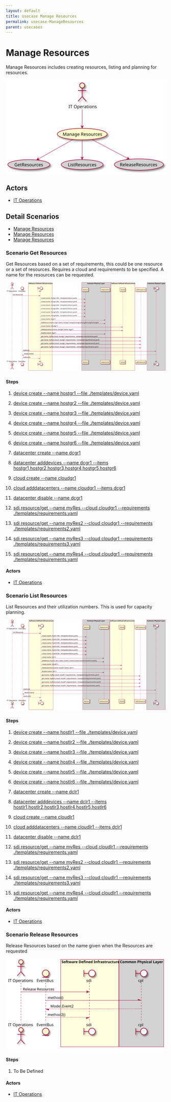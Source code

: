 ```yaml
---
layout: default
title: Usecase Manage Resources
permalink: usecase-ManageResources
parent: usecases
---
```


# Manage Resources

Manage Resources includes creating resources, listing and planning for resources.

![Activities Diagram](./activities.svg)

## Actors

* [IT Operations](actor-itops)


## Detail Scenarios

* [Manage Resources](#scenario-GetResources)
* [Manage Resources](#scenario-ListResources)
* [Manage Resources](#scenario-ReleaseResources)

  
### Scenario Get Resources

Get Resources based on a set of requirements, this could be one resource or a set of resources. Requires a cloud and requirements to be specified. A name for the resources can be requested.

![Scenario nameNoSpaces](./GetResources.svg)

#### Steps

1. [device create --name hostgr1 --file ./templates/device.yaml](#action-device-create)

1. [device create --name hostgr2 --file ./templates/device.yaml](#action-device-create)

1. [device create --name hostgr3 --file ./templates/device.yaml](#action-device-create)

1. [device create --name hostgr4 --file ./templates/device.yaml](#action-device-create)

1. [device create --name hostgr5 --file ./templates/device.yaml](#action-device-create)

1. [device create --name hostgr6 --file ./templates/device.yaml](#action-device-create)

1. [datacenter create --name dcgr1](#action-datacenter-create)

1. [datacenter adddevices --name dcgr1 --items hostgr1,hostgr2,hostgr3,hostgr4,hostgr5,hostgr6](#action-datacenter-adddevices)

1. [cloud create --name cloudgr1](#action-cloud-create)

1. [cloud adddatacenters --name cloudgr1 --items dcgr1](#action-cloud-adddatacenters)

1. [datacenter disable --name dcgr1](#action-datacenter-disable)

1. [sdi resource/get --name myRes --cloud cloudgr1 --requirements ./templates/requirements.yaml](#action-sdi-resource-get)

1. [sdi resource/get --name myRes2 --cloud cloudgr1 --requirements ./templates/requirements2.yaml](#action-sdi-resource-get)

1. [sdi resource/get --name myRes3 --cloud cloudgr1 --requirements ./templates/requirements3.yaml](#action-sdi-resource-get)

1. [sdi resource/get --name myRes4 --cloud cloudgr1 --requirements ./templates/requirements.yaml](#action-sdi-resource-get)


#### Actors

* [IT Operations](actor-itops)


### Scenario List Resources

List Resources and their utilization numbers. This is used for capacity planning.

![Scenario nameNoSpaces](./ListResources.svg)

#### Steps

1. [device create --name hostlr1 --file ./templates/device.yaml](#action-device-create)

1. [device create --name hostlr2 --file ./templates/device.yaml](#action-device-create)

1. [device create --name hostlr3 --file ./templates/device.yaml](#action-device-create)

1. [device create --name hostlr4 --file ./templates/device.yaml](#action-device-create)

1. [device create --name hostlr5 --file ./templates/device.yaml](#action-device-create)

1. [device create --name hostlr6 --file ./templates/device.yaml](#action-device-create)

1. [datacenter create --name dclr1](#action-datacenter-create)

1. [datacenter adddevices --name dclr1 --items hostlr1,hostlr2,hostlr3,hostlr4,hostlr5,hostlr6](#action-datacenter-adddevices)

1. [cloud create --name cloudlr1](#action-cloud-create)

1. [cloud adddatacenters --name cloudlr1 --items dclr1](#action-cloud-adddatacenters)

1. [datacenter disable --name dclr1](#action-datacenter-disable)

1. [sdi resource/get --name myRes --cloud cloudlr1 --requirements ./templates/requirements.yaml](#action-sdi-resource-get)

1. [sdi resource/get --name myRes2 --cloud cloudlr1 --requirements ./templates/requirements2.yaml](#action-sdi-resource-get)

1. [sdi resource/get --name myRes3 --cloud cloudlr1 --requirements ./templates/requirements3.yaml](#action-sdi-resource-get)

1. [sdi resource/get --name myRes4 --cloud cloudlr1 --requirements ./templates/requirements.yaml](#action-sdi-resource-get)


#### Actors

* [IT Operations](actor-itops)


### Scenario Release Resources

Release Resources based on the name given when the Resources are requested

![Scenario nameNoSpaces](./ReleaseResources.svg)

#### Steps

1. To Be Defined


#### Actors

* [IT Operations](actor-itops)



